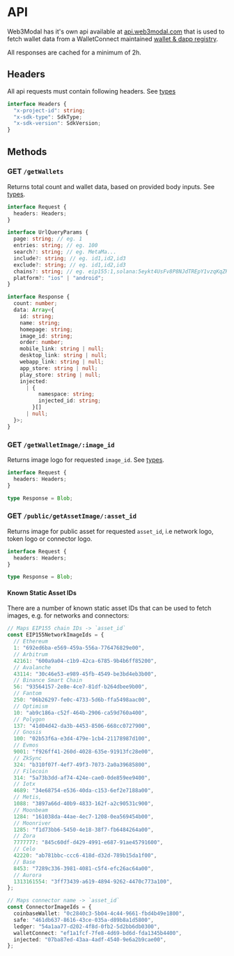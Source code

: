 # API

Web3Modal has it's own api available at [api.web3modal.com](https://api.web3modal.com) that is used to fetch wallet data from a WalletConnect maintained [wallet & dapp registry](https://walletconnect.com/explorer).

All responses are cached for a minimum of 2h.

## Headers

All api requests must contain following headers. See [types](./types.md)

```ts
interface Headers {
  "x-project-id": string;
  "x-sdk-type": SdkType;
  "x-sdk-version": SdkVersion;
}
```

## Methods

### GET `/getWallets`

Returns total count and wallet data, based on provided body inputs. See [types](./types.md).

```ts
interface Request {
  headers: Headers;
}

interface UrlQueryParams {
  page: string; // eg. 1
  entries: string; // eg. 100
  search?: string; // eg. MetaMa...
  include?: string; // eg. id1,id2,id3
  exclude?: string; // eg. id1,id2,id3
  chains?: string; // eg. eip155:1,solana:5eykt4UsFv8P8NJdTREpY1vzqKqZKvdp
  platform?: "ios" | "android";
}

interface Response {
  count: number;
  data: Array<{
    id: string;
    name: string;
    homepage: string;
    image_id: string;
    order: number;
    mobile_link: string | null;
    desktop_link: string | null;
    webapp_link: string | null;
    app_store: string | null;
    play_store: string | null;
    injected:
      | {
          namespace: string;
          injected_id: string;
        }[]
      | null;
  }>;
}
```

### GET `/getWalletImage/:image_id`

Returns image logo for requested `image_id`. See [types](./types.md).

```ts
interface Request {
  headers: Headers;
}

type Response = Blob;
```

### GET `/public/getAssetImage/:asset_id`

Returns image for public asset for requested `asset_id`, i.e network logo, token logo or connector logo.

```ts
interface Request {
  headers: Headers;
}

type Response = Blob;
```

#### Known Static Asset IDs

There are a number of known static asset IDs that can be used to fetch images, e.g. for networks and connectors:

```typescript
// Maps EIP155 chain IDs -> `asset_id`
const EIP155NetworkImageIds = {
  // Ethereum
  1: "692ed6ba-e569-459a-556a-776476829e00",
  // Arbitrum
  42161: "600a9a04-c1b9-42ca-6785-9b4b6ff85200",
  // Avalanche
  43114: "30c46e53-e989-45fb-4549-be3bd4eb3b00",
  // Binance Smart Chain
  56: "93564157-2e8e-4ce7-81df-b264dbee9b00",
  // Fantom
  250: "06b26297-fe0c-4733-5d6b-ffa5498aac00",
  // Optimism
  10: "ab9c186a-c52f-464b-2906-ca59d760a400",
  // Polygon
  137: "41d04d42-da3b-4453-8506-668cc0727900",
  // Gnosis
  100: "02b53f6a-e3d4-479e-1cb4-21178987d100",
  // Evmos
  9001: "f926ff41-260d-4028-635e-91913fc28e00",
  // ZkSync
  324: "b310f07f-4ef7-49f3-7073-2a0a39685800",
  // Filecoin
  314: "5a73b3dd-af74-424e-cae0-0de859ee9400",
  // Iotx
  4689: "34e68754-e536-40da-c153-6ef2e7188a00",
  // Metis,
  1088: "3897a66d-40b9-4833-162f-a2c90531c900",
  // Moonbeam
  1284: "161038da-44ae-4ec7-1208-0ea569454b00",
  // Moonriver
  1285: "f1d73bb6-5450-4e18-38f7-fb6484264a00",
  // Zora
  7777777: "845c60df-d429-4991-e687-91ae45791600",
  // Celo
  42220: "ab781bbc-ccc6-418d-d32d-789b15da1f00",
  // Base
  8453: "7289c336-3981-4081-c5f4-efc26ac64a00",
  // Aurora
  1313161554: "3ff73439-a619-4894-9262-4470c773a100",
};

// Maps connector name -> `asset_id`
const ConnectorImageIds = {
  coinbaseWallet: "0c2840c3-5b04-4c44-9661-fbd4b49e1800",
  safe: "461db637-8616-43ce-035a-d89b8a1d5800",
  ledger: "54a1aa77-d202-4f8d-0fb2-5d2bb6db0300",
  walletConnect: "ef1a1fcf-7fe8-4d69-bd6d-fda1345b4400",
  injected: "07ba87ed-43aa-4adf-4540-9e6a2b9cae00",
};
```
